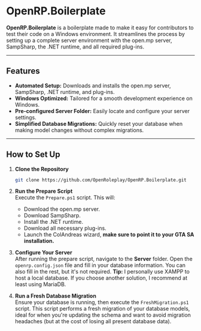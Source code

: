 # OpenRP.Boilerplate

**OpenRP.Boilerplate** is a boilerplate made to make it easy for contributors to test their code on a Windows environment. It streamlines the process by setting up a complete server environment with the open.mp server, SampSharp, the .NET runtime, and all required plug-ins.

---

## Features

- **Automated Setup:** Downloads and installs the open.mp server, SampSharp, .NET runtime, and plug-ins.
- **Windows Optimized:** Tailored for a smooth development experience on Windows.
- **Pre-configured Server Folder:** Easily locate and configure your server settings.
- **Simplified Database Migrations:** Quickly reset your database when making model changes without complex migrations.

---

## How to Set Up

1. **Clone the Repository**  
   ```bash
   git clone https://github.com/OpenRoleplay/OpenRP.Boilerplate.git
   ```

3. **Run the Prepare Script**  
   Execute the `Prepare.ps1` script. This will:
   - Download the open.mp server.
   - Download SampSharp.
   - Install the .NET runtime.
   - Download all necessary plug-ins.
   - Launch the ColAndreas wizard, **make sure to point it to your GTA SA installation.**

4. **Configure Your Server**  
   After running the prepare script, navigate to the **Server** folder. Open the `openrp.config.json` file and fill in your database information. You can also fill in the rest, but it's not required. 
   **Tip:** I personally use XAMPP to host a local database. If you choose another solution, I recommend at least using MariaDB.

5. **Run a Fresh Database Migration**  
   Ensure your database is running, then execute the `FreshMigration.ps1` script. This script performs a fresh migration of your database models, ideal for when you're updating the schema and want to avoid migration headaches (but at the cost of losing all present database data).
